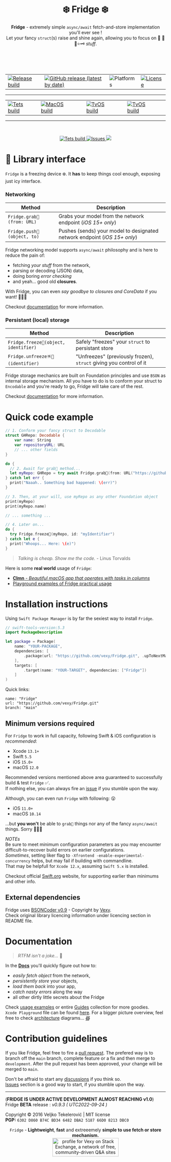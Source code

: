 <h1 align="center">
❄️ Fridge ❄️
</h1>

<p align="center">
  <b>Fridge</b> - extremely simple <code>async/await</code> fetch-and-store implementation you'll ever see !<br>
  Let your fancy <code>struct</code>(s) raise and shine again, allowing you to focus on 💬 🥊🤖⭐️🗝 <i>stuff</i>.<br><br>
</p>
<br><br>

<table style="width:100%">
  <!-- <tr>
    <th># HEADERS HIDDEN #</th>
  </tr> -->
  <tr style="outline: thin; vertical-align: middle">
    <td>
        <a href=https://github.com/vexy/Fridge/actions/workflows/release_workflow.yml">
            <img alt="Release build" src="https://github.com/vexy/Fridge/actions/workflows/release_workflow.yml/badge.svg">
        </a>
    </td>
    <td>
        <a href="https://github.com/vexy/Fridge/releases">
            <img alt="GitHub release (latest by date)" src="https://img.shields.io/github/v/release/vexy/Fridge?color=green&display_name=release&label=Latest%20release">
        </a>
    </td>
    <td>
      <img alt="Platforms" src="https://img.shields.io/badge/Platform-iOS%2C%20macOS%2C%20tvOS%2C%20watchOS-blue"></td>
    <td>
      <a href="https://github.com/vexy/Fridge/blob/master/LICENSE"><img alt="License" src="https://img.shields.io/github/license/vexy/Fridge"></a>
    </td>
  </tr>
</table>
</p>

---

<table style="width:100%">
  <!-- <tr>
    <th># HEADERS HIDDEN #</th>
  </tr> -->
  <tr style="outline: thin; vertical-align: middle">
    <td>
        <a href="https://github.com/vexy/Fridge/actions/workflows/tests_workflow.yml">
            <img alt="Tets build" src="https://github.com/vexy/Fridge/actions/workflows/tests_workflow.yml/badge.svg">
        </a>
    </td>
    <td>
        <a href="https://github.com/vexy/Fridge/actions/workflows/macos_workflow.yml">
            <img alt="MacOS build" src="https://github.com/vexy/Fridge/actions/workflows/macos_workflow.yml/badge.svg">
        </a>
    <td>
    <td>
        <a href="https://github.com/vexy/Fridge/actions/workflows/tvos_tests.yml">
            <img alt="TvOS build" src="https://github.com/vexy/Fridge/actions/workflows/tvos_tests.yml/badge.svg">
        </a>
    <td>
    <td>
        <a href="https://github.com/vexy/Fridge/actions/workflows/watchos_tests.yml">
            <img alt="TvOS build" src="https://github.com/vexy/Fridge/actions/workflows/watchos_tests.yml/badge.svg">
        </a>
    <td>
  </tr>
</table>


---

<br>
<p align="center">
  <a href="https://github.com/vexy/Fridge/actions/workflows/tests_workflow.yml">
    <img alt="Tets build" src="https://github.com/vexy/Fridge/actions/workflows/tests_workflow.yml/badge.svg">
  </a>
  <a href="https://github.com/vexy/Fridge/issues">
    <img alt="Issues" src="https://img.shields.io/github/issues/vexy/fridge">
  </a>
  <img src="https://img.shields.io/github/languages/code-size/vexy/fridge?color=g">
</p>

# 💠 Library interface
`Fridge` is a freezing device ❄️. It **has** to keep things cool enough, exposing just icy interface.

### Networking
|Method|Description|
|-|-|
`Fridge.grab🔮(from: URL)`|Grabs your model from the network endpoint (_iOS 15+ only_)|
|`Fridge.push📡(object, to)`|Pushes (sends) your model to designated network endpoint (_iOS 15+ only_)|
  
Fridge networking model supports `async/await` philosophy and is here to reduce the pain of:
  - fetching _your stuff_ from the network,
  - parsing or decoding (JSON) data,
  - doing boring _error checking_
  - and yeah... good old **closures**.

With Fridge, you can even _say goodbye to closures and CoreData_ if you want! 🤷🏻‍♂️

Checkout [documentation](Guides/Usage.md) for more information.    

### Persistant (local) storage
|Method|Description|
|-|-|
`Fridge.freeze🧊(object, identifier)`|Safely "freezes" your `struct` to persistant store|
|`Fridge.unfreeze🪅🎉(identifier)`|"Unfreezes" (previously frozen), `struct` giving you control of it|

Fridge storage mechanics are built on Foundation principles and use `BSON` as internal storage mechanism. All you have to do is to conform your struct to `Encodable` and you're ready to go, Fridge will take care of the rest.  
  
Checkout [documentation](Guides/Usage.md) for more information.  

# Quick code example
```Swift
// 1. Conform your fancy struct to Decodable
struct GHRepo: Decodable {
    var name: String
    var repositoryURL: URL
    // ... other fields
}

do {
  // 2. Await for grab🔮 method...
  let myRepo: GHRepo = try await Fridge.grab🔮(from: URL("https://github.com/vexy/")!)
} catch let err {
  print("Naaah.. Something bad happened: \(err)")
}

// 3. Then, at your will, use myRepo as any other Foundation object
print(myRepo)
print(myRepo.name)

// ... something ...

// 4. Later on...
do {
  try Fridge.freeze🧊(myRepo, id: "myIdentifier")
} catch let e {
  print("Whoops... Here: \(e)")
}
```  

> _Talking is cheap. Show me the code._ - Linus Torvalds

Here is some **real world** usage of `Fridge`:  
  - [**Clmn** - _Beautiful macOS app that operates with tasks in columns_](https://github.com/igr/Clmn)
  - [Playground examples of Fridge practical usage](/Guides/Examples/Fridge%20basics.playground/Contents.swift)

# Installation instructions
Using `Swift Package Manager` is by far the sexiest way to install `Fridge`.

```Swift
// swift-tools-version:5.3
import PackageDescription

let package = Package(
    name: "YOUR-PACKAGE",
    dependencies: [
        .package(url: "https://github.com/vexy/Fridge.git", .upToNextMajor(from: "0.9"))
    ],
    targets: [
        .target(name: "YOUR-TARGET", dependencies: ["Fridge"])
    ]
)
```
  
Quick links:
```
name: "Fridge"
url: "https://github.com/vexy/Fridge.git"
branch: "main"
```

## Minimum versions required
For `Fridge` to work in full capacity, following Swift & iOS configuration is _recommended_:
  - Xcode `13.1+`
  - Swift `5.5`
  - iOS `15.0+`
  - macOS `12.0`
  
Recommended versions mentioned above area guaranteed to successfully build & test `Fridge` ✅.  
If nothing else, you can always fire an [issue](https://github.com/vexy/Fridge/issues) if you stumble upon the way.
  
Although, you can even run `Fridge` with following: 😮 
  - iOS `11.0+`
  - macOS `10.14`
  
...but **you won't** be able to `grab🔮` things nor any of the fancy `async/await` things. Sorry 🤷🏻‍♂️

*NOTEs*  
Be sure to meet minimum configuration parameters as you may encounter difficult-to-recover build errors on earlier configurations.  
_Sometimes_, setting liker flag to `-Xfrontend -enable-experimental-concurrency` helps, but may fail if building with commandline.  
That may be helpfull for `Xcode 12.x`, assuming `Swift 5.x` is installed.  

Checkout official [Swift.org](https://www.swift.org/) website, for supporting earlier than minimums and other info.

## External dependencies
Fridge uses [BSONCoder v0.9](https://github.com/vexy/bsoncoder) - Copyright by [Vexy](https://github.com/vexy).  
Check original library licencing information under licencing section in README file.

# Documentation
> _RTFM isn't a joke..._ 🥴 
    
In the **[Docs](Guides/Usage.md)** you'll quickly figure out how to:
  - *easily fetch object* from the network,
  - *persistently store* your objects,
  - *load them back* into your app,
  - *catch nasty errors* along the way
  - all other dirtly little secrets about the Fridge
  
Check [usage examples](Guides/Examples) or entire [Guides](Guides/) collection for more goodies.  
`Xcode Playground` file can be found [here](Guides/Examples/Fridge-basics.playground).
For a bigger picture overview, feel free to check [architecture](Guides/Fridge.diagram.md) diagrams... ∰      


# Contribution guidelines
If you like Fridge, feel free to fire a [pull request](https://github.com/vexy/Fridge/pulls).
The prefered way is to branch off the `main` branch, complete feature or a fix and then merge to `development`. After the pull request has been approved, your change will be merged to `main`.  

Don't be affraid to start any [discussions](https://github.com/vexy/Fridge/discussions) if you think so.  
[Issues](https://github.com/vexy/Fridge/issues) section is a good way to start, if you stumble upon the way.  

---   
(**FRIDGE IS UNDER ACTIVE DEVELOPMENT ALMOST REACHING v1.0**)  
Fridge **BETA** release : *v0.9.3 ( UTC2022-09-24 )*

Copyright © 2016 Veljko Tekelerović | MIT license  
**PGP:** `6302 D860 B74C BD34 6482 DBA2 5187 66D0 8213 DBC0`


<p align="center">
    <code>Fridge</code> - <b>Lightweight</b>, <b>fast</b> and extreeemely <b>simple to use fetch or store mechanism.</b><br>
    <a href="https://stackexchange.com/users/215166"><img src="https://stackexchange.com/users/flair/215166.png?theme=clean" width="208" height="58" alt="profile for Vexy on Stack Exchange, a network of free, community-driven Q&amp;A sites" title="profile for Vexy on Stack Exchange, a network of free, community-driven Q&amp;A sites">
    </a>
</p>
